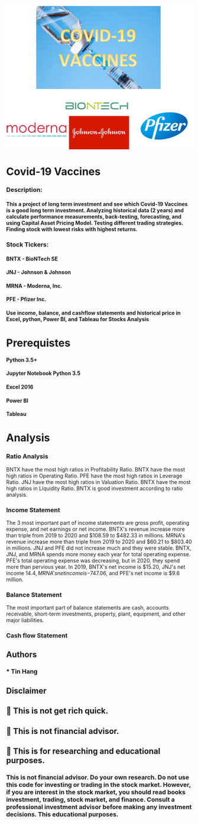 <img src="Covid_19.PNG">

# Covid-19 Vaccines

### Description:
#### This a project of long term investment and see which Covid-19 Vaccines is a good long term investment. Analyzing historical data (2 years) and calculate performance measurements, back-testing, forecasting, and using Capital Asset Pricing Model. Testing different trading strategies. Finding stock with lowest risks with highest returns.  
### Stock Tickers:
#### BNTX - BioNTech SE  
#### JNJ - Johnson & Johnson      
#### MRNA - Moderna, Inc.  
#### PFE - Pfizer Inc.  

#### Use income, balance, and cashflow statements and historical price in Excel, python, Power BI, and Tableau for Stocks Analysis


# Prerequistes  

#### Python 3.5+

#### Jupyter Notebook Python 3.5  

#### Excel 2016

#### Power BI  

#### Tableau

# Analysis  
### Ratio Analysis  
BNTX have the most high ratios in Profitability Ratio. BNTX have the most high ratios in Operating Ratio. PFE have the most high ratios in Leverage Ratio. JNJ have the most high ratios in Valuation Ratio. BNTX have the most high ratios in Liquidity Ratio. BNTX is good investment according to ratio analysis.  

### Income Statement  
The 3 most important part of income statements are gross profit, operating expense, and net earnings or net income. BNTX's revenue increase more than triple from 2019 to 2020 and $108.59 to $482.33 in millions.  MRNA's revenue increase more than triple from 2019 to 2020 and $60.21 to $803.40 in millions. JNJ and PFE did not increase much and they were stable. BNTX, JNJ, and MRNA spends more money each year for total operating expense. PFE's total operating expense was decreasing, but in 2020, they spend more than pervious year.  In 2019, BNTX's net income is $15.20, JNJ's net income $14.4, MRNA's net income is -$747.06, and PFE's net income is $9.6 million.  

### Balance Statement  
The most important part of balance statements are cash, accounts receivable, short-term investments, property, plant, equipment, and other major liabilities.  

### Cash flow  Statement  

## Authors  
### * Tin Hang  

## Disclaimer  
## 🔴 This is not get rich quick.  
## 🔴 This is not financial advisor.   
## 🔴 This is for researching and educational purposes.  
### This is not financial advisor. Do your own research. Do not use this code for investing or trading in the stock market. However, if you are interest in the stock market, you should read books investment, trading, stock market, and finance. Consult a professional investment advisor before making any investment decisions. This educational purposes.  

